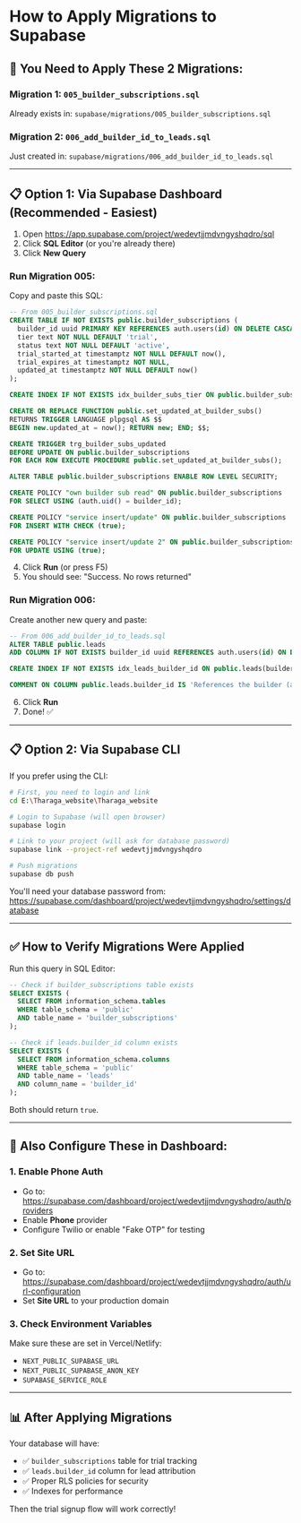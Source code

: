 # How to Apply Migrations to Supabase

## 🎯 You Need to Apply These 2 Migrations:

### Migration 1: `005_builder_subscriptions.sql`
Already exists in: `supabase/migrations/005_builder_subscriptions.sql`

### Migration 2: `006_add_builder_id_to_leads.sql`
Just created in: `supabase/migrations/006_add_builder_id_to_leads.sql`

---

## 📋 Option 1: Via Supabase Dashboard (Recommended - Easiest)

1. Open https://app.supabase.com/project/wedevtjjmdvngyshqdro/sql
2. Click **SQL Editor** (or you're already there)
3. Click **New Query**

### Run Migration 005:
Copy and paste this SQL:

```sql
-- From 005_builder_subscriptions.sql
CREATE TABLE IF NOT EXISTS public.builder_subscriptions (
  builder_id uuid PRIMARY KEY REFERENCES auth.users(id) ON DELETE CASCADE,
  tier text NOT NULL DEFAULT 'trial',
  status text NOT NULL DEFAULT 'active',
  trial_started_at timestamptz NOT NULL DEFAULT now(),
  trial_expires_at timestamptz NOT NULL,
  updated_at timestamptz NOT NULL DEFAULT now()
);

CREATE INDEX IF NOT EXISTS idx_builder_subs_tier ON public.builder_subscriptions(tier);

CREATE OR REPLACE FUNCTION public.set_updated_at_builder_subs()
RETURNS TRIGGER LANGUAGE plpgsql AS $$
BEGIN new.updated_at = now(); RETURN new; END; $$;

CREATE TRIGGER trg_builder_subs_updated
BEFORE UPDATE ON public.builder_subscriptions
FOR EACH ROW EXECUTE PROCEDURE public.set_updated_at_builder_subs();

ALTER TABLE public.builder_subscriptions ENABLE ROW LEVEL SECURITY;

CREATE POLICY "own builder sub read" ON public.builder_subscriptions
FOR SELECT USING (auth.uid() = builder_id);

CREATE POLICY "service insert/update" ON public.builder_subscriptions
FOR INSERT WITH CHECK (true);

CREATE POLICY "service insert/update 2" ON public.builder_subscriptions
FOR UPDATE USING (true);
```

4. Click **Run** (or press F5)
5. You should see: "Success. No rows returned"

### Run Migration 006:
Create another new query and paste:

```sql
-- From 006_add_builder_id_to_leads.sql
ALTER TABLE public.leads
ADD COLUMN IF NOT EXISTS builder_id uuid REFERENCES auth.users(id) ON DELETE SET NULL;

CREATE INDEX IF NOT EXISTS idx_leads_builder_id ON public.leads(builder_id);

COMMENT ON COLUMN public.leads.builder_id IS 'References the builder (auth user) who receives this lead during their trial';
```

6. Click **Run**
7. Done! ✅

---

## 📋 Option 2: Via Supabase CLI

If you prefer using the CLI:

```bash
# First, you need to login and link
cd E:\Tharaga_website\Tharaga_website

# Login to Supabase (will open browser)
supabase login

# Link to your project (will ask for database password)
supabase link --project-ref wedevtjjmdvngyshqdro

# Push migrations
supabase db push
```

You'll need your database password from:
https://supabase.com/dashboard/project/wedevtjjmdvngyshqdro/settings/database

---

## ✅ How to Verify Migrations Were Applied

Run this query in SQL Editor:

```sql
-- Check if builder_subscriptions table exists
SELECT EXISTS (
  SELECT FROM information_schema.tables
  WHERE table_schema = 'public'
  AND table_name = 'builder_subscriptions'
);

-- Check if leads.builder_id column exists
SELECT EXISTS (
  SELECT FROM information_schema.columns
  WHERE table_schema = 'public'
  AND table_name = 'leads'
  AND column_name = 'builder_id'
);
```

Both should return `true`.

---

## 🔐 Also Configure These in Dashboard:

### 1. Enable Phone Auth
- Go to: https://supabase.com/dashboard/project/wedevtjjmdvngyshqdro/auth/providers
- Enable **Phone** provider
- Configure Twilio or enable "Fake OTP" for testing

### 2. Set Site URL
- Go to: https://supabase.com/dashboard/project/wedevtjjmdvngyshqdro/auth/url-configuration
- Set **Site URL** to your production domain

### 3. Check Environment Variables
Make sure these are set in Vercel/Netlify:
- `NEXT_PUBLIC_SUPABASE_URL`
- `NEXT_PUBLIC_SUPABASE_ANON_KEY`
- `SUPABASE_SERVICE_ROLE`

---

## 📊 After Applying Migrations

Your database will have:
- ✅ `builder_subscriptions` table for trial tracking
- ✅ `leads.builder_id` column for lead attribution
- ✅ Proper RLS policies for security
- ✅ Indexes for performance

Then the trial signup flow will work correctly!
